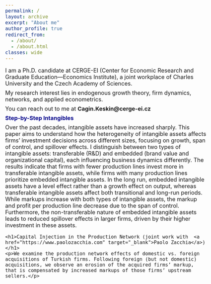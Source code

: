 ```yaml
---
permalink: /
layout: archive
excerpt: "About me"
author_profile: true
redirect_from: 
  - /about/
  - /about.html
classes: wide
---
```



<p style="font-size: 18px;">I am a Ph.D. candidate at CERGE-EI (Center for Economic Research and Graduate Education—Economics Institute), a joint workplace of Charles University and the Czech Academy of Sciences.</p>

<p style="font-size: 18px;">My research interest lies in endogenous growth theory, firm dynamics, networks, and applied econometrics.</p>

<p style="font-size: 18px;">You can reach out to me at <strong style="font-size: 18px;">Cagin.Keskin@cerge-ei.cz</strong></p>

<html lang="en">
<head>
    <meta charset="UTF-8">
    <meta name="viewport" content="width=device-width, initial-scale=1.0">
    <title>Working Progress</title>
    <style>
        body {
            font-size: 18px;
        }
        h1 {
            font-weight: bold;
            color: darkblue;
            font-size: 18px;
            margin: 0.5em 0;
        }
        a {
            color: #1a73e8;
            font-size: 18px;
        }
        p {
            margin: 0.5em 0;
        }
    </style>
</head>
<body>
    <h1>Step-by-Step Intangibles</h1>
    <p>Over the past decades, intangible assets have increased sharply. This paper aims to understand how the heterogeneity of intangible assets affects firms’ investment decisions across different sizes, focusing on growth, span of control, and spillover effects. I distinguish between two types of intangible assets: transferable (R&D) and embedded (brand value and organizational capital), each influencing business dynamics differently. The results indicate that firms with fewer production lines invest more in transferable intangible assets, while firms with many production lines prioritize embedded intangible assets. In the long run, embedded intangible assets have a level effect rather than a growth effect on output, whereas transferable intangible assets affect both transitional and long-run periods. While markups increase with both types of intangible assets, the markup and profit per production line decrease due to the span of control. Furthermore, the non-transferable nature of embedded intangible assets leads to reduced spillover effects in larger firms, driven by their higher investment in these assets.</p>

    <h1>Capital Injection in the Production Network (joint work with  <a href="https://www.paolozacchia.com" target="_blank">Paolo Zacchia</a>)</h1>
    <p>We examine the production network effects of domestic vs. foreign acquisitions of Turkish firms. Following foreign (but not domestic) acquisitions, we observe an erosion of the acquired firms’ markup, that is compensated by increased markups of those firms’ upstream sellers.</p>
</body>
</html>
